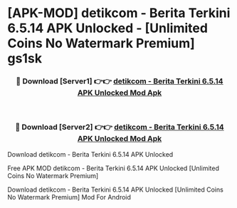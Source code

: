 # [APK-MOD] detikcom - Berita Terkini 6.5.14 APK Unlocked - [Unlimited Coins No Watermark Premium] gs1sk



<div align="center">
<h3>🔴 Download [Server1] 👉👉 <a href="https://momento.my/?title=detikcom_-_Berita_Terkini_6.5.14_APK_Unlocked">detikcom - Berita Terkini 6.5.14 APK Unlocked Mod Apk</a></h3><br>

<h3>🔴 Download [Server2] 👉👉 <a href="https://momento.my/?title=detikcom_-_Berita_Terkini_6.5.14_APK_Unlocked">detikcom - Berita Terkini 6.5.14 APK Unlocked Mod Apk</a></h3>
</div>



Download detikcom - Berita Terkini 6.5.14 APK Unlocked 

Free APK MOD detikcom - Berita Terkini 6.5.14 APK Unlocked [Unlimited Coins No Watermark Premium]

Download detikcom - Berita Terkini 6.5.14 APK Unlocked [Unlimited Coins No Watermark Premium] Mod For Android
